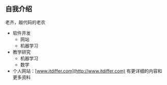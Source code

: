 ## 自我介绍

老齐，敲代码的老农

- 软件开发
  - 网站
  - 机器学习
- 教学研究
  - 机器学习
  - 数学
- 个人网站：[www.itdiffer.com](http://www.itdiffer.com) 有更详细的内容和更多资料